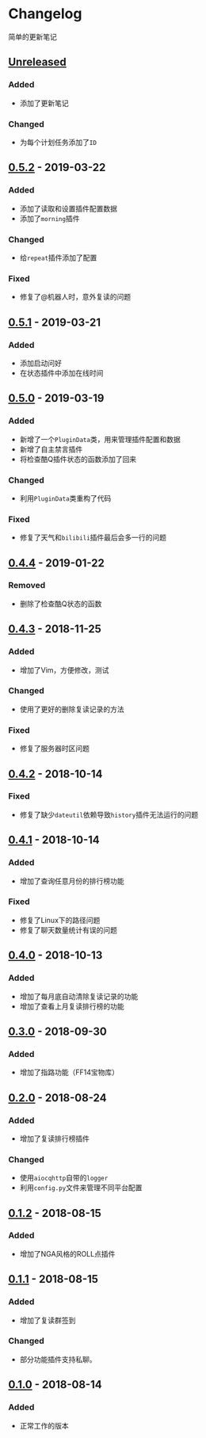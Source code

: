 # Changelog
简单的更新笔记

## [Unreleased]
### Added
- 添加了更新笔记

### Changed
- 为每个计划任务添加了`ID`

## [0.5.2] - 2019-03-22
### Added
- 添加了读取和设置插件配置数据
- 添加了`morning`插件

### Changed
- 给`repeat`插件添加了配置

### Fixed
- 修复了@机器人时，意外复读的问题


## [0.5.1] - 2019-03-21
### Added
- 添加启动问好
- 在状态插件中添加在线时间

## [0.5.0] - 2019-03-19
### Added
- 新增了一个`PluginData`类，用来管理插件配置和数据
- 新增了自主禁言插件
- 将检查酷Q插件状态的函数添加了回来

### Changed
- 利用`PluginData`类重构了代码

### Fixed
- 修复了天气和`bilibili`插件最后会多一行的问题

## [0.4.4] - 2019-01-22
### Removed
- 删除了检查酷Q状态的函数

## [0.4.3] - 2018-11-25
### Added
- 增加了Vim，方便修改，测试

### Changed
- 使用了更好的删除复读记录的方法

### Fixed
- 修复了服务器时区问题

## [0.4.2] - 2018-10-14
### Fixed
- 修复了缺少`dateutil`依赖导致`history`插件无法运行的问题

## [0.4.1] - 2018-10-14
### Added
- 增加了查询任意月份的排行榜功能

### Fixed
- 修复了Linux下的路径问题
- 修复了聊天数量统计有误的问题

## [0.4.0] - 2018-10-13
### Added
- 增加了每月底自动清除复读记录的功能
- 增加了查看上月复读排行榜的功能

## [0.3.0] - 2018-09-30
### Added
- 增加了指路功能（FF14宝物库）

## [0.2.0] - 2018-08-24
### Added
- 增加了复读排行榜插件

### Changed
- 使用`aiocqhttp`自带的`logger`
- 利用`config.py`文件来管理不同平台配置

## [0.1.2] - 2018-08-15
### Added
- 增加了NGA风格的ROLL点插件

## [0.1.1] - 2018-08-15
### Added
- 增加了复读群签到

### Changed
- 部分功能插件支持私聊。

## [0.1.0] - 2018-08-14
### Added
- 正常工作的版本





[Unreleased]: https://github.com/he0119/CoolQBot/compare/v0.5.2...HEAD
[0.5.2]: https://github.com/he0119/CoolQBot/compare/v0.5.1...v0.5.2
[0.5.1]: https://github.com/he0119/CoolQBot/compare/v0.5.0...v0.5.1
[0.5.0]: https://github.com/he0119/CoolQBot/compare/v0.4.4...v0.5.0
[0.4.4]: https://github.com/he0119/CoolQBot/compare/v0.4.3...v0.4.4
[0.4.3]: https://github.com/he0119/CoolQBot/compare/v0.4.2...v0.4.3
[0.4.2]: https://github.com/he0119/CoolQBot/compare/v0.4.1...v0.4.2
[0.4.1]: https://github.com/he0119/CoolQBot/compare/v0.4.0...v0.4.1
[0.4.0]: https://github.com/he0119/CoolQBot/compare/v0.3.0...v0.4.0
[0.3.0]: https://github.com/he0119/CoolQBot/compare/v0.2.0...v0.3.0
[0.2.0]: https://github.com/he0119/CoolQBot/compare/v0.1.2...v0.2.0
[0.1.2]: https://github.com/he0119/CoolQBot/compare/v0.1.1...v0.1.2
[0.1.1]: https://github.com/he0119/CoolQBot/compare/v0.1.0...v0.1.1
[0.1.0]: https://github.com/he0119/CoolQBot/releases/tag/v0.1.0